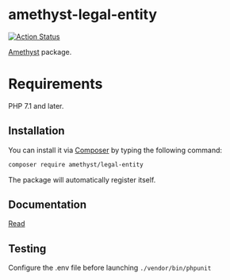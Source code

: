 # amethyst-legal-entity

[![Action Status](https://github.com/amethyst-php/legal-entity/workflows/test/badge.svg)](https://github.com/amethyst-php/legal-entity/actions)

[Amethyst](https://github.com/amethyst-php/amethyst) package.

# Requirements

PHP 7.1 and later.

## Installation

You can install it via [Composer](https://getcomposer.org/) by typing the following command:

```bash
composer require amethyst/legal-entity
```

The package will automatically register itself.

## Documentation

[Read](docs/index.md)

## Testing

Configure the .env file before launching `./vendor/bin/phpunit`
